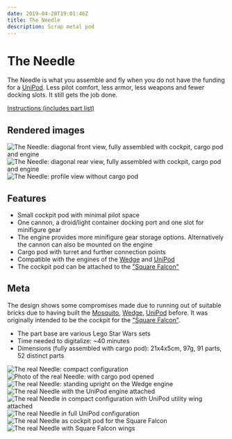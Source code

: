 ```yaml
---
date: 2019-04-28T19:01:46Z
title: The Needle
description: Scrap metal pod
---
```


# The Needle

The Needle is what you assemble and fly when you do not have the funding for a [UniPod](../universal-pod/). Less pilot comfort, less armor, less weapons and fewer docking slots. It still gets the job done.

[Instructions (includes part list)](the-needle-instructions.pdf)

## Rendered images

![The Needle: diagonal front view, fully assembled with cockpit, cargo pod and engine](the_needle.png)
![The Needle: diagonal rear view, fully assembled with cockpit, cargo pod and engine](the_needle_rear.png)
![The Needle: profile view without cargo pod](the_needle_profile.png)

## Features

* Small cockpit pod with minimal pilot space
* One cannon, a droid/light container docking port and one slot for minifigure gear
* The engine provides more minifigure gear storage options. Alternatively the cannon can also be mounted on the engine
* Cargo pod with turret and further connection points
* Compatible with the engines of the [Wedge](../the-wedge) and [UniPod](../universal-pod/)
* The cockpit pod can be attached to the ["Square Falcon"](../the-square-falcon/)

## Meta

The design shows some compromises made due to running out of suitable bricks due to having built the [Mosquito](../the-mosquito/), [Wedge](../the-wedge/), [UniPod](../universal-pod/) before. It was originally intended to be the cockpit for the ["Square Falcon"](../the-square-falcon/).

* The part base are various Lego Star Wars sets
* Time needed to digitalize: ~40 minutes
* Dimensions (fully assembled with cargo pod): 21x4x5cm, 97g, 91 parts, 52 distinct parts

![The real Needle: compact configuration](real_needle_compact.jpg)
![Photo of the real Needle: with cargo pod opened](real_needle_open_cargo_pod.jpg)
![The real Needle: standing upright on the Wedge engine](real_needle_wedge_engine.jpg)
![The real Needle with the UniPod engine attached](real_needle_unipod_engine.jpg)
![The real Needle in compact configuration with UniPod utility wing attached](real_needle_unipod_utility_wing.jpg)
![The real Needle in full UniPod configuration](real_needle_unipod_config.jpg)
![The real Needle as cockpit pod for the Square Falcon](real_needle_as_square_falcon_cockpit.jpg)
![The real Needle with Square Falcon wings](real_needle_square_falcon_wings.jpg)


